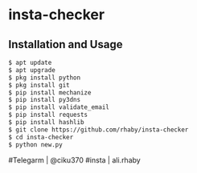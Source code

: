 # insta-checker


## Installation and Usage
```bash
$ apt update 
$ apt upgrade
$ pkg install python 
$ pkg install git
$ pip install mechanize
$ pip install py3dns
$ pip install validate_email
$ pip install requests
$ pip install hashlib
$ git clone https://github.com/rhaby/insta-checker
$ cd insta-checker
$ python new.py
```
#Telegarm | @ciku370
#insta | ali.rhaby

